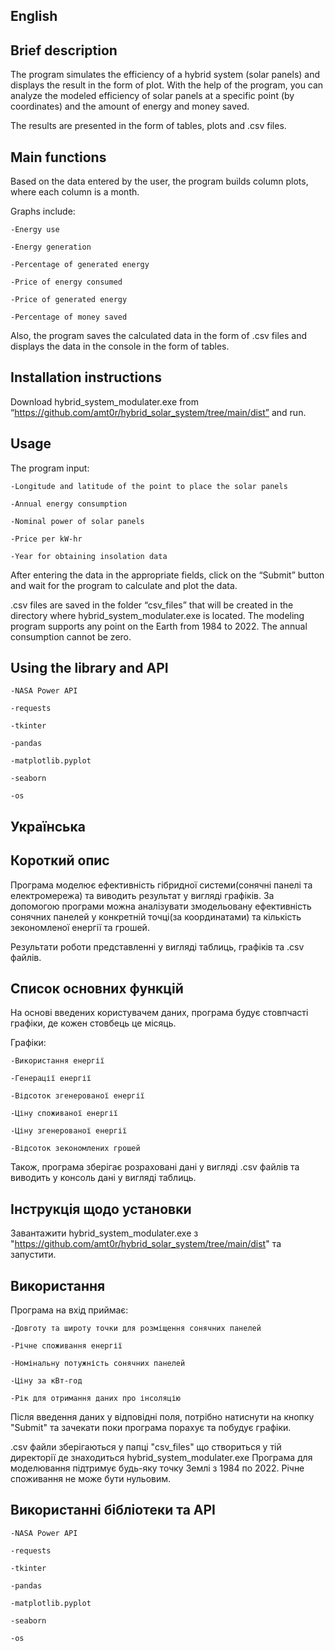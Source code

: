 English
-------
Brief description
-------------

  The program simulates the efficiency of a hybrid system (solar panels) and displays the result in the form of plot.
  With the help of the program, you can analyze the modeled efficiency of solar panels at a specific point (by coordinates) and the amount of energy and money saved.
 
  The results are presented in the form of tables, plots and .csv files.
  
Main functions
--------------

  Based on the data entered by the user, the program builds column plots, where each column is a month.
  
  Graphs include:
    
    -Energy use
    
    -Energy generation
    
    -Percentage of generated energy
    
    -Price of energy consumed
    
    -Price of generated energy
    
    -Percentage of money saved

  Also, the program saves the calculated data in the form of .csv files and displays the data in the console in the form of tables. 

Installation instructions
-------------------------

  Download hybrid_system_modulater.exe from “https://github.com/amt0r/hybrid_solar_system/tree/main/dist” and run.

Usage
-----

  The program input:
  
    -Longitude and latitude of the point to place the solar panels
    
    -Annual energy consumption
    
    -Nominal power of solar panels
    
    -Price per kW-hr
    
    -Year for obtaining insolation data

  After entering the data in the appropriate fields, click on the “Submit” button and wait for the program to calculate and plot the data.
  
  .csv files are saved in the folder “csv_files” that will be created in the directory where hybrid_system_modulater.exe is located.
  The modeling program supports any point on the Earth from 1984 to 2022. The annual consumption cannot be zero.

Using the library and API
-------------------------
    -NASA Power API
    
    -requests
    
    -tkinter
    
    -pandas

    -matplotlib.pyplot

    -seaborn

    -os




    

Українська
-----------
Короткий опис
-------------

  Програма моделює ефективність гібридної системи(сонячні панелі та електромережа) та виводить результат у вигляді графіків.
  За допомогою програми можна аналізувати змодельовану ефективність сонячних панелей у конкретній точці(за координатами) та кількість зекономленої енергії та грошей.
 
  Результати роботи представленні у вигляді таблиць, графіків та .csv файлів.
  
Список основних функцій
-----------------------

  На основі введених користувачем даних, програма будує стовпчасті графіки, де кожен стовбець це місяць.
  
  Графіки:
    
    -Використання енергії
    
    -Генерації енергії
    
    -Відсоток згенерованої енергії
    
    -Ціну споживаної енергії
    
    -Ціну згенерованої енергії
    
    -Відсоток зекономлених грошей

  Також, програма зберігає розраховані дані у вигляді .csv файлів та виводить у консоль дані у вигляді таблиць. 

Інструкція щодо установки
-------------------------

  Завантажити hybrid_system_modulater.exe з "https://github.com/amt0r/hybrid_solar_system/tree/main/dist" та запустити.

Використання
------------

  Програма на вхід приймає:
  
    -Довготу та широту точки для розміщення сонячних панелей
    
    -Річне споживання енергії
    
    -Номінальну потужність сонячних панелей
    
    -Ціну за кВт-год
    
    -Рік для отримання даних про інсоляцію

  Після введення даних у відповідні поля, потрібно натиснути на кнопку "Submit" та зачекати поки програма порахує та побудує графіки.
  
  .csv файли зберігаються у папці "csv_files" що створиться у тій директорії де знаходиться hybrid_system_modulater.exe
  Програма для моделювання підтримує будь-яку точку Землі з 1984 по 2022. Річне споживання не може бути нульовим.

Використанні бібліотеки та API
------------------------------
    -NASA Power API
    
    -requests
    
    -tkinter
    
    -pandas

    -matplotlib.pyplot

    -seaborn

    -os
